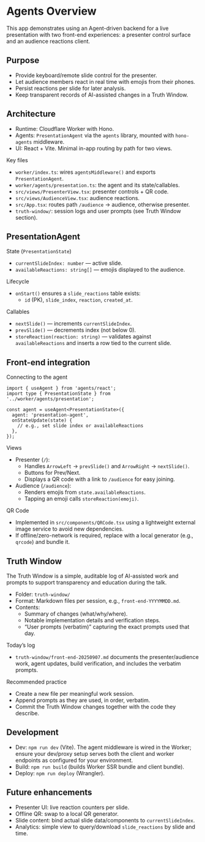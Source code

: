 # Agents Overview

This app demonstrates using an Agent-driven backend for a live presentation with two front-end experiences: a presenter control surface and an audience reactions client.

## Purpose
- Provide keyboard/remote slide control for the presenter.
- Let audience members react in real time with emojis from their phones.
- Persist reactions per slide for later analysis.
- Keep transparent records of AI-assisted changes in a Truth Window.

## Architecture
- Runtime: Cloudflare Worker with Hono.
- Agents: `PresentationAgent` via the `agents` library, mounted with `hono-agents` middleware.
- UI: React + Vite. Minimal in-app routing by path for two views.

Key files
- `worker/index.ts`: wires `agentsMiddleware()` and exports `PresentationAgent`.
- `worker/agents/presentation.ts`: the agent and its state/callables.
- `src/views/PresenterView.tsx`: presenter controls + QR code.
- `src/views/AudienceView.tsx`: audience reactions.
- `src/App.tsx`: routes path `/audience` → audience, otherwise presenter.
- `truth-window/`: session logs and user prompts (see Truth Window section).

## PresentationAgent
State (`PresentationState`)
- `currentSlideIndex: number` — active slide.
- `availableReactions: string[]` — emojis displayed to the audience.

Lifecycle
- `onStart()` ensures a `slide_reactions` table exists:
  - `id` (PK), `slide_index`, `reaction`, `created_at`.

Callables
- `nextSlide()` — increments `currentSlideIndex`.
- `prevSlide()` — decrements index (not below 0).
- `storeReaction(reaction: string)` — validates against `availableReactions` and inserts a row tied to the current slide.

## Front-end integration
Connecting to the agent
```tsx
import { useAgent } from 'agents/react';
import type { PresentationState } from '../worker/agents/presentation';

const agent = useAgent<PresentationState>({
  agent: 'presentation-agent',
  onStateUpdate(state) {
    // e.g., set slide index or availableReactions
  },
});
```

Views
- Presenter (`/`):
  - Handles `ArrowLeft` → `prevSlide()` and `ArrowRight` → `nextSlide()`.
  - Buttons for Prev/Next.
  - Displays a QR code with a link to `/audience` for easy joining.
- Audience (`/audience`):
  - Renders emojis from `state.availableReactions`.
  - Tapping an emoji calls `storeReaction(emoji)`.

QR Code
- Implemented in `src/components/QRCode.tsx` using a lightweight external image service to avoid new dependencies.
- If offline/zero-network is required, replace with a local generator (e.g., `qrcode`) and bundle it.

## Truth Window
The Truth Window is a simple, auditable log of AI-assisted work and prompts to support transparency and education during the talk.

- Folder: `truth-window/`
- Format: Markdown files per session, e.g., `front-end-YYYYMMDD.md`.
- Contents:
  - Summary of changes (what/why/where).
  - Notable implementation details and verification steps.
  - “User prompts (verbatim)” capturing the exact prompts used that day.

Today’s log
- `truth-window/front-end-20250907.md` documents the presenter/audience work, agent updates, build verification, and includes the verbatim prompts.

Recommended practice
- Create a new file per meaningful work session.
- Append prompts as they are used, in order, verbatim.
- Commit the Truth Window changes together with the code they describe.

## Development
- Dev: `npm run dev` (Vite). The agent middleware is wired in the Worker; ensure your dev/proxy setup serves both the client and worker endpoints as configured for your environment.
- Build: `npm run build` (builds Worker SSR bundle and client bundle).
- Deploy: `npm run deploy` (Wrangler).

## Future enhancements
- Presenter UI: live reaction counters per slide.
- Offline QR: swap to a local QR generator.
- Slide content: bind actual slide data/components to `currentSlideIndex`.
- Analytics: simple view to query/download `slide_reactions` by slide and time.

